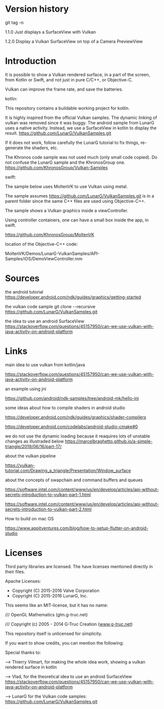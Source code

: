 # Version history

git tag -n

1.1.0   Just displays a SurfaceView with Vulkan

1.2.0   Display a Vulkan SurfaceView on top of a Camera PreviewView

# Introduction

It is possible to show a Vulkan rendered surface, in a part of the screen, from Kotlin or Swift, and not just in pure C/C++, or Objective-C.

Vulkan can improve the frame rate, and save the batteries.

kotlin:

This repository contains a buildable working project for kotlin.

It is highly inspired from the official Vulkan samples. The dynamic linking of vulkan was removed since it was buggy.
The android sample from LunarG uses a native activity. Instead, we use a SurfaceView in kotlin to display the result.
https://github.com/LunarG/VulkanSamples.git

If it does not work, follow carefully the LunarG tutorial to fix things, re-generate the shaders, etc.

The Khronos code sample was not used much (only small code copied).
Do not confuse the LunarG sample and the KhronosGroup one.
https://github.com/KhronosGroup/Vulkan-Samples

swift:

The sample below uses MoltenVK to use Vulkan using metal.

The sample assumes https://github.com/LunarG/VulkanSamples.git is in a parent folder since the same C++ files are used
using Objective-C++.

The sample shows a Vulkan graphics inside a viewController.

Using controller containers, one can have a small box inside the app, in swift.

https://github.com/KhronosGroup/MoltenVK

location of the Objective-C++ code:

MoltenVK/Demos/LunarG-VulkanSamples/API-Samples/iOS/DemoViewController.mm

# Sources

the android tutorial
https://developer.android.com/ndk/guides/graphics/getting-started

the vulkan code sample
git clone --recursive https://github.com/LunarG/VulkanSamples.git

the idea to use an android SurfaceView
https://stackoverflow.com/questions/45157950/can-we-use-vulkan-with-java-activity-on-android-platform

# Links

main idea to use vulkan from kotlin/java

https://stackoverflow.com/questions/45157950/can-we-use-vulkan-with-java-activity-on-android-platform


an example using jni

https://github.com/android/ndk-samples/tree/android-mk/hello-jni


some ideas about how to compile shaders in android studio

https://developer.android.com/ndk/guides/graphics/shader-compilers

https://developer.android.com/codelabs/android-studio-cmake#0


we do not use the dynamic loading because it reaquires lots of unstable changes
as illustraded below
https://marcelbraghetto.github.io/a-simple-triangle/2019/06/16/part-17/


about the vulkan pipeline

https://vulkan-tutorial.com/Drawing_a_triangle/Presentation/Window_surface


about the concepts of swapchain and command buffers and queues

https://software.intel.com/content/www/us/en/develop/articles/api-without-secrets-introduction-to-vulkan-part-1.html

https://software.intel.com/content/www/us/en/develop/articles/api-without-secrets-introduction-to-vulkan-part-2.html


How to build on mac OS

https://www.appitventures.com/blog/how-to-setup-flutter-on-android-studio


# Licenses

Third party libraries are licensed. The have licenses mentioned directly in their files.

Apache Licenses:
* Copyright (C) 2015-2016 Valve Corporation
* Copyright (C) 2015-2016 LunarG, Inc.


This seems like an MIT-license, but it has no name:

/// OpenGL Mathematics (glm.g-truc.net)

/// Copyright (c) 2005 - 2014 G-Truc Creation (www.g-truc.net)


This repository itself is unlicensed for simplicity.

If you want to show credits, you can mention the following:

Special thanks to:

--> Thierry Vilmart, for making the whole idea work, showing a vulkan rendered surface in kotlin

--> Vlad, for the theoretical idea to use an android SurfaceView
https://stackoverflow.com/questions/45157950/can-we-use-vulkan-with-java-activity-on-android-platform

--> LunarG for the Vulkan code samples:
https://github.com/LunarG/VulkanSamples.git

